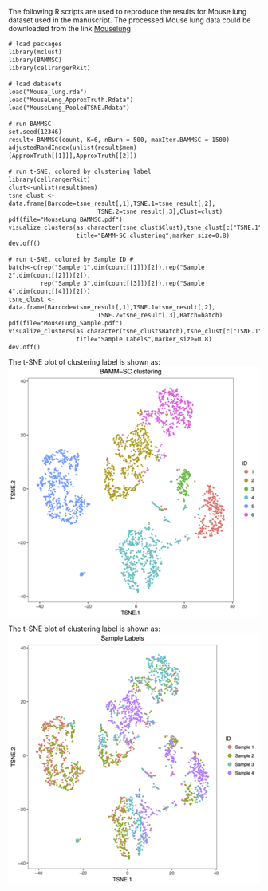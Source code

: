 
The following R scripts are used to reproduce the results for Mouse lung dataset used in the manuscript. 
The processed Mouse lung data could be downloaded from the link [Mouselung](https://drive.google.com/open?id=1ldz9MztRJgr2VvlKrzU7gOO4OaCBvgEH)


```
# load packages
library(mclust)
library(BAMMSC)
library(cellrangerRkit)

# load datasets
load("Mouse_lung.rda")
load("MouseLung_ApproxTruth.Rdata")
load("MouseLung_PooledTSNE.Rdata")

# run BAMMSC
set.seed(12346)
result<-BAMMSC(count, K=6, nBurn = 500, maxIter.BAMMSC = 1500)
adjustedRandIndex(unlist(result$mem)[ApproxTruth[[1]]],ApproxTruth[[2]])

# run t-SNE, colored by clustering label
library(cellrangerRkit)
clust<-unlist(result$mem)
tsne_clust <- data.frame(Barcode=tsne_result[,1],TSNE.1=tsne_result[,2],
                         TSNE.2=tsne_result[,3],Clust=clust)
pdf(file="MouseLung_BAMMSC.pdf")
visualize_clusters(as.character(tsne_clust$Clust),tsne_clust[c("TSNE.1","TSNE.2")],
                   title="BAMM-SC clustering",marker_size=0.8)
dev.off()

# run t-SNE, colored by Sample ID #
batch<-c(rep("Sample 1",dim(count[[1]])[2]),rep("Sample 2",dim(count[[2]])[2]),
         rep("Sample 3",dim(count[[3]])[2]),rep("Sample 4",dim(count[[4]])[2]))
tsne_clust <- data.frame(Barcode=tsne_result[,1],TSNE.1=tsne_result[,2],
                         TSNE.2=tsne_result[,3],Batch=batch)
pdf(file="MouseLung_Sample.pdf")
visualize_clusters(as.character(tsne_clust$Batch),tsne_clust[c("TSNE.1","TSNE.2")],
                   title="Sample Labels",marker_size=0.8)
dev.off()
```


The t-SNE plot of clustering label is shown as:
<img src="figures/MouseLung_BAMMSC.png" style="display: block; margin: auto;" />

The t-SNE plot of clustering label is shown as:
<img src="figures/MouseLung_Sample.png" style="display: block; margin: auto;" />

